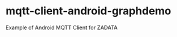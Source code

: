 mqtt-client-android-graphdemo
=============================

Example of Android MQTT Client for ZADATA
